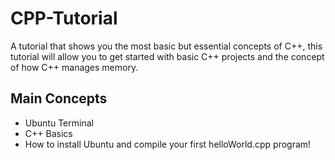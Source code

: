 # CPP-Tutorial
A tutorial that shows you the most basic but essential concepts of C++, this tutorial will allow you to get started with basic C++ projects and the concept of how C++ manages memory.

## Main Concepts

- Ubuntu Terminal
- C++ Basics
- How to install Ubuntu and compile your first helloWorld.cpp program!
